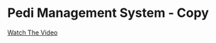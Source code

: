 # Pedi Management System - Copy

[Watch The Video](https://github.com/RadaGathee/Pedi-Management-System---Login-UI/blob/master/techGitVideo.mp4)
